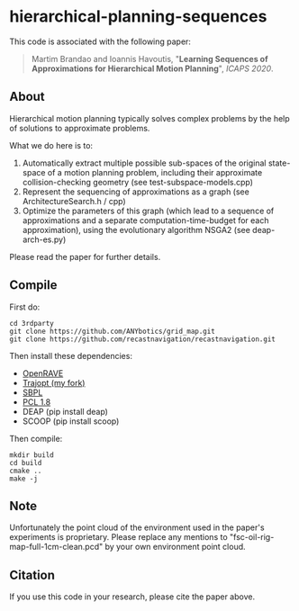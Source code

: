 # hierarchical-planning-sequences

This code is associated with the following paper:

> Martim Brandao and Ioannis Havoutis, "**Learning Sequences of Approximations for Hierarchical Motion Planning**", *ICAPS 2020*.

## About

Hierarchical motion planning typically solves complex problems by the help of solutions to approximate problems.

What we do here is to:

1) Automatically extract multiple possible sub-spaces of the original state-space of a motion planning problem, including their approximate collision-checking geometry (see test-subspace-models.cpp)
2) Represent the sequencing of approximations as a graph (see ArchitectureSearch.h / cpp)
3) Optimize the parameters of this graph (which lead to a sequence of approximations and a separate computation-time-budget for each approximation), using the evolutionary algorithm NSGA2 (see deap-arch-es.py)

Please read the paper for further details.

## Compile

First do:

```
cd 3rdparty
git clone https://github.com/ANYbotics/grid_map.git
git clone https://github.com/recastnavigation/recastnavigation.git
```

Then install these dependencies:

- [OpenRAVE](https://github.com/rdiankov/openrave)
- [Trajopt (my fork)](https://github.com/martimbrandao/trajopt)
- [SBPL](https://github.com/sbpl/sbpl)
- [PCL 1.8](https://github.com/PointCloudLibrary/pcl)
- DEAP (pip install deap)
- SCOOP (pip install scoop)

Then compile:

```
mkdir build
cd build
cmake ..
make -j
```

## Note

Unfortunately the point cloud of the environment used in the paper's experiments is proprietary. Please replace any mentions to "fsc-oil-rig-map-full-1cm-clean.pcd" by your own environment point cloud.

## Citation

If you use this code in your research, please cite the paper above.
